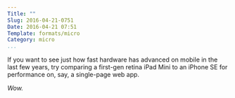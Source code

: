 ```yaml
---
Title: ""
Slug: 2016-04-21-0751
Date: 2016-04-21 07:51
Template: formats/micro
Category: micro
...
```


If you want to see just how fast hardware has advanced on mobile in the last few years, try comparing a first-gen retina iPad Mini to an iPhone SE for performance on, say, a single-page web app.

*Wow.*
